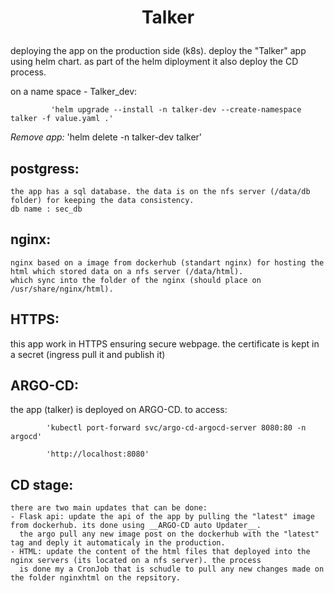 # <p align="center">**Talker**</p>


deploying the app on the production side (k8s). deploy the "Talker" app using helm chart.
as part of the helm diployment it  also deploy the CD process.

on a name space - Talker_dev:

             'helm upgrade --install -n talker-dev --create-namespace talker -f value.yaml .'
 
*Remove app:*
             'helm delete -n talker-dev talker'


## postgress:
    the app has a sql database. the data is on the nfs server (/data/db folder) for keeping the data consistency.
    db name : sec_db

## nginx:
    nginx based on a image from dockerhub (standart nginx) for hosting the html which stored data on a nfs server (/data/html).
    which sync into the folder of the nginx (should place on /usr/share/nginx/html).

## HTTPS:
   this app work in HTTPS ensuring secure webpage. the certificate is kept in a secret (ingress pull it and publish it)

## ARGO-CD:
   the app (talker) is deployed on ARGO-CD.
   to access:
   
            'kubectl port-forward svc/argo-cd-argocd-server 8080:80 -n argocd'
   
            'http://localhost:8080'
   
## CD stage:
  
    there are two main updates that can be done:
    - Flask api: update the api of the app by pulling the "latest" image from dockerhub. its done using __ARGO-CD auto Updater__. 
      the argo pull any new image post on the dockerhub with the "latest" tag and deply it automaticaly in the production.
    - HTML: update the content of the html files that deployed into the nginx servers (its located on a nfs server). the process 
      is done my a CronJob that is schudle to pull any new changes made on the folder nginxhtml on the repsitory.
